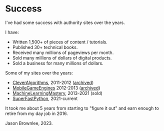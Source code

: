 # Success

I've had some success with authority sites over the years.

I have:

* Written 1,500+ of pieces of content / tutorials.
* Published 30+ technical books.
* Received many millions of pageviews per month.
* Sold many millions of dollars of digital products.
* Sold a business for many millions of dollars.

Some of my sites over the years:

* [CleverAlgorithms](https://web.archive.org/web/20130120074424/CleverAlgorithms.com), 2011-2012 ([archived](https://github.com/clever-algorithms/CleverAlgorithms))
* [MobileGameEngines](https://web.archive.org/web/20131108154500/http://mobilegameengines.com/) 2012-2013 ([archived](https://github.com/Jason2Brownlee/MobileGameEngines))
* [MachineLearningMastery](https://MachineLearningMastery.com), 2013-2021 (sold)
* [SuperFastPython](https://SuperFastPython.com), 2021-current

It took me about 5 years from starting to "figure it out" and earn enough to retire from my day job in 2016.


Jason Brownlee, 2023.

